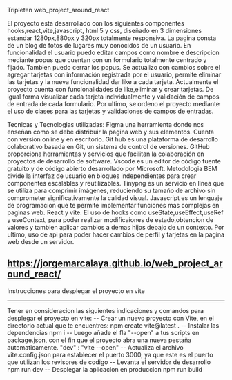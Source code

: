Tripleten web_project_around_react

El proyecto esta desarrollado con los siguientes componentes hooks,react,vite,javascript, html 5 y css, diseñado en 3 dimensiones estandar 1280px,880px y 320px totalmente responsiva. La pagina consta de un blog de fotos de lugares muy conocidos de un usuario. En funcionalidad el usuario puedo editar campos como nombre e descripcion mediante popus que cuentan con un formulario totalmente centrado y fijado. Tambien puedo cerrar los popus. Se actualizo con cambios sobre el agregar tarjetas con información registrada por el usuario, permite eliminar las tarjetas y la nueva funcionalidad dar like a cada tarjeta. Actualmente el proyecto cuenta con funcionalidades de like,eliminar y crear tarjetas. De igual forma visualizar cada tarjeta individualmente y validación de campos de entrada de cada formulario. Por ultimo, se ordeno el proyecto mediante el uso de clases para las tarjetas y validaciones de campos de entradas.

Tecnicas y Tecnologias utilizadas: Figma una herramienta donde nos enseñan como se debe distribuir la pagina web y sus elementos. Cuenta con version online y en escritorio. Git hub es una plataforma de desarrollo colaborativo basada en Git, un sistema de control de versiones. GitHub proporciona herramientas y servicios que facilitan la colaboración en proyectos de desarrollo de software. Vscode es un editor de código fuente gratuito y de código abierto desarrollado por Microsoft. Metodologia BEM divide la interfaz de usuario en bloques independientes para crear componentes escalables y reutilizables. Tinypng es un servicio en línea que se utiliza para comprimir imágenes, reduciendo su tamaño de archivo sin comprometer significativamente la calidad visual. Javascript es un lenguaje de programacion que te permite implementar funciones mas complejas en paginas web. React y vite. El uso de hooks como useState,useEffect,useRef y useContext, para poder realizar modificaiones de estado,obtencion de valores y tambien aplicar cambios a demas hijos debajo de un contexto. Por ultimo, uso de api para poder hacer cambios de perfil y tarjetas en la pagina web desde un servidor.

## https://jorgemarcalaya.github.io/web_project_around_react/

Instrucciones para desplegar el proyecto en vite

---

Tener en consideracion las siguientes indicaciones y comandos para desplegar el proyecto en vite:
-- Crear un nuevo proyecto con Vite, en el directorio actual que te encuentres:
npm create vite@latest .
-- Instalar las dependencias
npm i
-- Luego añade el fla "--open" a tus scripts en package.json, con el fin que el proyecto abra una nueva pestaña automaticamente.
"dev" : "vite --open"
-- Actualiza el archivo vite.config.json para establecer el puerto 3000, ya que este es el puerto que utilizan los revisores de codigo
-- Levanta el servidor de desarrollo
npm run dev
-- Desplegar la aplicacion en produccion
npm run build
